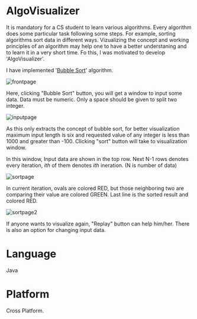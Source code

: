 # AlgoVisualizer 
It is mandatory for a CS student to learn various algorithms. Every algorithm does some particular task following some steps. For example, sorting algorithms sort data in different ways. Vizualizing the concept and working principles of an algorithm may help one to have a better understaning and to learn it in a very short time. Fo this, I was motivated to develop 'AlgoVisualizer'.

I have implemented '<a href="https://en.wikipedia.org/wiki/Bubble_sort">Bubble Sort</a>' algorithm. 

![frontpage](https://cloud.githubusercontent.com/assets/11133613/22302541/6d4f3de0-e359-11e6-938d-c67e95615194.png)

Here, clicking "Bubble Sort" button, you will get a window to input some data. Data must be numeric. Only a space should be given to split two integer.

![inputpage](https://cloud.githubusercontent.com/assets/11133613/22302810/b134716e-e35a-11e6-91ff-57296511f62d.png)

As this only extracts the concept of bubble sort, for better visualization maximum input length is six and requested value of any integer is less than 1000 and greater than -100. Clicking "sort" button will take to visualization window. 

In this window, Input data are shown in the top row. Next N-1 rows denotes every iteration, <i>ith</i> of them denotes <i>ith</i> ineration. (N is number of data) 

![sortpage](https://cloud.githubusercontent.com/assets/11133613/22303056/bd060e34-e35b-11e6-8d46-5bb65d523725.png)

In current iteration, ovals are colored RED, but those neighboring two are comparing their value are colored GREEN. Last line is the sorted result and colored RED.

![sortpage2](https://cloud.githubusercontent.com/assets/11133613/22319493/58289d22-e3ad-11e6-8030-5a087bab7770.png)

If anyone wants to visualize again, "Replay" button can help him/her. There is also an option for changing input data.

# Language
Java

# Platform
Cross Platform.


